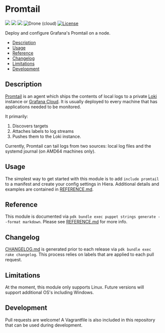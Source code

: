 # Promtail

![](https://img.shields.io/puppetforge/pdk-version/grafana/promtail.svg?style=popout)
![](https://img.shields.io/puppetforge/v/grafana/promtail.svg?style=popout)
![](https://img.shields.io/puppetforge/dt/grafana/promtail.svg?style=popout)
![Drone (cloud)](https://img.shields.io/drone/build/grafana/puppet-promtail?stype=popout)
[![License](https://img.shields.io/github/license/grafana/puppet-promtail?stype=popout)](LICENSE)

Deploy and configure Grafana's Promtail on a node.

- [Description](#description)
- [Usage](#usage)
- [Reference](#reference)
- [Changelog](#changelog)
- [Limitations](#limitations)
- [Development](#development)

## Description

[Promtail](https://github.com/grafana/loki/tree/master/docs/clients/promtail) is an agent which ships the contents of local logs to a private [Loki](https://grafana.com/oss/loki) instance or [Grafana Cloud](https://grafana.com/products/cloud). It is usually deployed to every machine that has applications needed to be monitored.

It primarily:

1. Discovers targets
2. Attaches labels to log streams
3. Pushes them to the Loki instance.

Currently, Promtail can tail logs from two sources: local log files and the systemd journal (on AMD64 machines only).

## Usage

The simplest way to get started with this module is to add `include promtail` to a manifest and create your config settings in Hiera. Additional details and examples are contained in [REFERENCE.md](REFERENCE.md).

## Reference

This module is documented via
`pdk bundle exec puppet strings generate --format markdown`.
Please see [REFERENCE.md](REFERENCE.md) for more info.

## Changelog

[CHANGELOG.md](CHANGELOG.md) is generated prior to each release via
`pdk bundle exec rake changelog`. This process relies on labels that are applied to each pull request.

## Limitations

At the moment, this module only supports Linux. Future versions will support additional OS's including Windows.

## Development

Pull requests are welcome! A Vagrantfile is also included in this repository that can be used during development.
